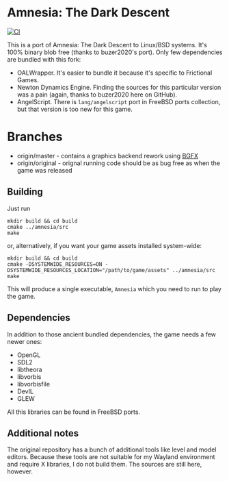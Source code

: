 # Amnesia: The Dark Descent
[![CI](https://github.com/shamazmazum/AmnesiaTheDarkDescent/actions/workflows/build.yml/badge.svg)](https://github.com/shamazmazum/AmnesiaTheDarkDescent/actions/workflows/build.yml)

This is a port of Amnesia: The Dark Descent to Linux/BSD systems. It's 100%
binary blob free (thanks to buzer2020's port). Only few dependencies are bundled
with this fork:

* OALWrapper. It's easier to bundle it because it's specific to Frictional
  Games.
* Newton Dynamics Engine. Finding the sources for this particular version was a
  pain (again, thanks to buzer2020 here on GitHub).
* AngelScript. There is `lang/angelscript` port in FreeBSD ports collection, but
  that version is too new for this game.

# Branches
- origin/master - contains a graphics backend rework using [BGFX](https://github.com/bkaradzic/bgfx)
- origin/original - orignal running code should be as bug free as when the game was released

## Building

Just run

~~~~
mkdir build && cd build
cmake ../amnesia/src
make
~~~~

or, alternatively, if you want your game assets installed system-wide:

~~~~
mkdir build && cd build
cmake -DSYSTEMWIDE_RESOURCES=ON -DSYSTEMWIDE_RESOURCES_LOCATION="/path/to/game/assets" ../amnesia/src
make
~~~~

This will produce a single executable, `Amnesia` which you need to run to play
the game.

## Dependencies

In addition to those ancient bundled dependencies, the game needs a few newer
ones:

* OpenGL
* SDL2
* libtheora
* libvorbis
* libvorbisfile
* DevIL
* GLEW

All this libraries can be found in FreeBSD ports.

## Additional notes

The original repository has a bunch of additional tools like level and model
editors. Because these tools are not suitable for my Wayland environment and
require X libraries, I do not build them. The sources are still here, however.
